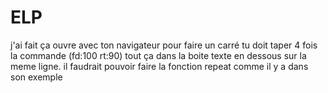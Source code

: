 # ELP

j'ai fait ça ouvre avec ton navigateur pour faire un carré tu doit taper 4 fois la commande (fd:100 rt:90)
tout ça dans la boite texte en dessous sur la meme ligne. il faudrait pouvoir faire la fonction repeat comme il y a dans son exemple

